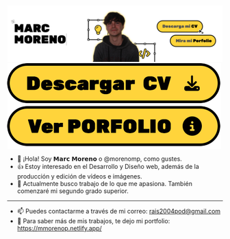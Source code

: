 
<div align="center">
  <img src ="./banner-github.jpg" />
</div>


   <a href="https://drive.google.com/file/d/1mXdBo9sEZohmSZNwQ4aUJyJmz65IzjoX/view" target="_blank">
       <img align="center" src ="./button-cv_.png" height="100px" />
   </a>
  
   <a href="https://mmorenop.netlify.app/" target="_blank"> 
       <img align="center" src ="./button-porfolio_.png" height="100px" />
   </a>


- 👋 ¡Hola! Soy 𝗠𝗮𝗿𝗰 𝗠𝗼𝗿𝗲𝗻𝗼 o @morenomp, como gustes.
- 👍 Estoy interesado en el Desarrollo y Diseño web, además de la producción y edición de vídeos e imágenes.
- 🌱 Actualmente busco trabajo de lo que me apasiona. También comenzaré mi segundo grado superior.
- - - - - - - - - 
- 📫 Puedes contactarme a través de mi correo: rais2004pod@gmail.com
- 👀 Para saber más de mis trabajos, te dejo mi portfolio: https://mmorenop.netlify.app/

<!---
morenomp/morenomp is a ✨ special ✨ repository because its `README.md` (this file) appears on your GitHub profile.
You can click the Preview link to take a look at your changes.
--->
